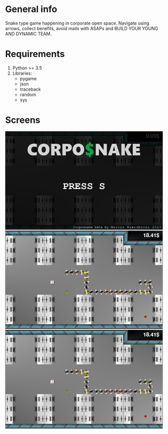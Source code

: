 # General info
Snake type game happening in corporate open space. Navigate using arrows, collect benefits, avoid mails with ASAPs and BUILD YOUR YOUNG AND DYNAMIC TEAM.

# Requirements
1. Python >= 3.5
2. Libraries:
   - pygame
   - json
   - traceback
   - random
   - sys
   
# Screens
![screen 1](./images/screen_1.png)
![screen 2](./images/screen_2.png)
![screen 3](./images/screen_2.png)
